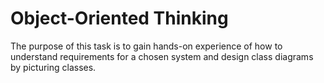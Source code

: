 # Object-Oriented Thinking

The purpose of this task is to gain hands-on experience of how to understand requirements for a chosen system and design class diagrams by picturing classes.

